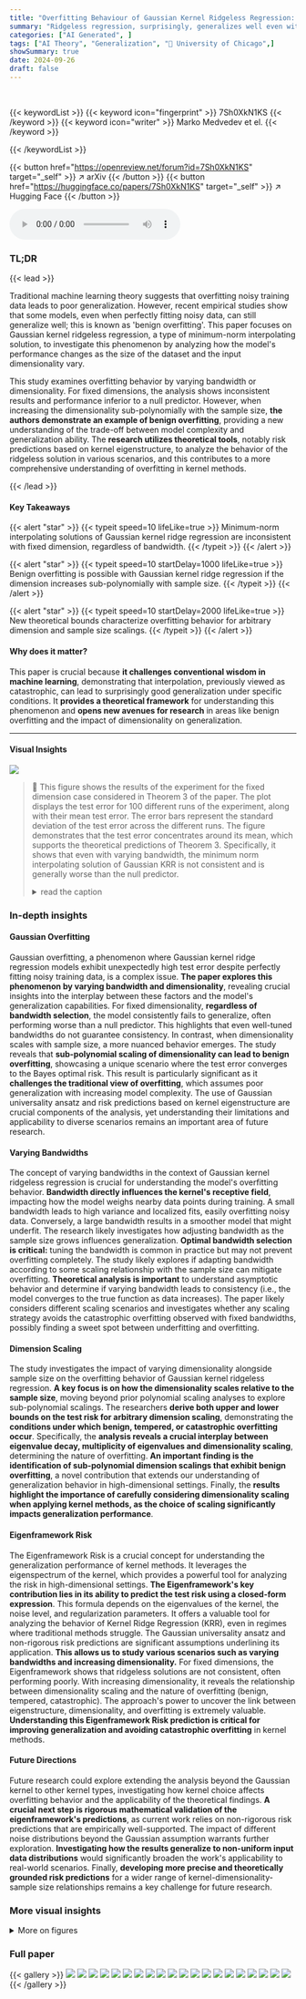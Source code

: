 ```yaml
---
title: "Overfitting Behaviour of Gaussian Kernel Ridgeless Regression: Varying Bandwidth or Dimensionality"
summary: "Ridgeless regression, surprisingly, generalizes well even with noisy data if dimension scales sub-polynomially with sample size."
categories: ["AI Generated", ]
tags: ["AI Theory", "Generalization", "🏢 University of Chicago",]
showSummary: true
date: 2024-09-26
draft: false
---
```


<br>

{{< keywordList >}}
{{< keyword icon="fingerprint" >}} 7Sh0XkN1KS {{< /keyword >}}
{{< keyword icon="writer" >}} Marko Medvedev et el. {{< /keyword >}}
 
{{< /keywordList >}}

{{< button href="https://openreview.net/forum?id=7Sh0XkN1KS" target="_self" >}}
↗ arXiv
{{< /button >}}
{{< button href="https://huggingface.co/papers/7Sh0XkN1KS" target="_self" >}}
↗ Hugging Face
{{< /button >}}



<audio controls>
    <source src="https://ai-paper-reviewer.com/7Sh0XkN1KS/podcast.wav" type="audio/wav">
    Your browser does not support the audio element.
</audio>


### TL;DR


{{< lead >}}

Traditional machine learning theory suggests that overfitting noisy training data leads to poor generalization.  However, recent empirical studies show that some models, even when perfectly fitting noisy data, can still generalize well; this is known as 'benign overfitting'. This paper focuses on Gaussian kernel ridgeless regression, a type of minimum-norm interpolating solution, to investigate this phenomenon by analyzing how the model's performance changes as the size of the dataset and the input dimensionality vary.

This study examines overfitting behavior by varying bandwidth or dimensionality. For fixed dimensions, the analysis shows inconsistent results and performance inferior to a null predictor.  However, when increasing the dimensionality sub-polynomially with the sample size, **the authors demonstrate an example of benign overfitting**, providing a new understanding of the trade-off between model complexity and generalization ability. The **research utilizes theoretical tools**, notably risk predictions based on kernel eigenstructure, to analyze the behavior of the ridgeless solution in various scenarios, and this contributes to a more comprehensive understanding of overfitting in kernel methods.

{{< /lead >}}


#### Key Takeaways

{{< alert "star" >}}
{{< typeit speed=10 lifeLike=true >}} Minimum-norm interpolating solutions of Gaussian kernel ridge regression are inconsistent with fixed dimension, regardless of bandwidth. {{< /typeit >}}
{{< /alert >}}

{{< alert "star" >}}
{{< typeit speed=10 startDelay=1000 lifeLike=true >}} Benign overfitting is possible with Gaussian kernel ridge regression if the dimension increases sub-polynomially with sample size. {{< /typeit >}}
{{< /alert >}}

{{< alert "star" >}}
{{< typeit speed=10 startDelay=2000 lifeLike=true >}} New theoretical bounds characterize overfitting behavior for arbitrary dimension and sample size scalings. {{< /typeit >}}
{{< /alert >}}

#### Why does it matter?
This paper is crucial because **it challenges conventional wisdom in machine learning**, demonstrating that interpolation, previously viewed as catastrophic, can lead to surprisingly good generalization under specific conditions.  It **provides a theoretical framework** for understanding this phenomenon and **opens new avenues for research** in areas like benign overfitting and the impact of dimensionality on generalization.

------
#### Visual Insights



![](https://ai-paper-reviewer.com/7Sh0XkN1KS/figures_14_1.jpg)

> 🔼 This figure shows the results of the experiment for the fixed dimension case considered in Theorem 3 of the paper. The plot displays the test error for 100 different runs of the experiment, along with their mean test error. The error bars represent the standard deviation of the test error across the different runs. The figure demonstrates that the test error concentrates around its mean, which supports the theoretical predictions of Theorem 3.  Specifically, it shows that even with varying bandwidth, the minimum norm interpolating solution of Gaussian KRR is not consistent and is generally worse than the null predictor.
> <details>
> <summary>read the caption</summary>
> Figure 1: Here we plot the test error for 100 different runs of the experiment and their mean test error. We see that the test error concentrates around its mean and that the behavior is as predicted by Theorem 3.
> </details>







### In-depth insights


#### Gaussian Overfitting
Gaussian overfitting, a phenomenon where Gaussian kernel ridge regression models exhibit unexpectedly high test error despite perfectly fitting noisy training data, is a complex issue. **The paper explores this phenomenon by varying bandwidth and dimensionality**, revealing crucial insights into the interplay between these factors and the model's generalization capabilities.  For fixed dimensionality, **regardless of bandwidth selection**, the model consistently fails to generalize, often performing worse than a null predictor. This highlights that even well-tuned bandwidths do not guarantee consistency.  In contrast, when dimensionality scales with sample size, a more nuanced behavior emerges. The study reveals that **sub-polynomial scaling of dimensionality can lead to benign overfitting**, showcasing a unique scenario where the test error converges to the Bayes optimal risk. This result is particularly significant as it **challenges the traditional view of overfitting**, which assumes poor generalization with increasing model complexity. The use of Gaussian universality ansatz and risk predictions based on kernel eigenstructure are crucial components of the analysis, yet understanding their limitations and applicability to diverse scenarios remains an important area of future research.

#### Varying Bandwidths
The concept of varying bandwidths in the context of Gaussian kernel ridgeless regression is crucial for understanding the model's overfitting behavior.  **Bandwidth directly influences the kernel's receptive field**, impacting how the model weighs nearby data points during training.  A small bandwidth leads to high variance and localized fits, easily overfitting noisy data.  Conversely, a large bandwidth results in a smoother model that might underfit. The research likely investigates how adjusting bandwidth as the sample size grows influences generalization.  **Optimal bandwidth selection is critical:**  tuning the bandwidth is common in practice but may not prevent overfitting completely. The study likely explores if adapting bandwidth according to some scaling relationship with the sample size can mitigate overfitting.  **Theoretical analysis is important** to understand asymptotic behavior and determine if varying bandwidth leads to consistency (i.e., the model converges to the true function as data increases).  The paper likely considers different scaling scenarios and investigates whether any scaling strategy avoids the catastrophic overfitting observed with fixed bandwidths, possibly finding a sweet spot between underfitting and overfitting.

#### Dimension Scaling
The study investigates the impact of varying dimensionality alongside sample size on the overfitting behavior of Gaussian kernel ridgeless regression.  **A key focus is on how the dimensionality scales relative to the sample size**, moving beyond prior polynomial scaling analyses to explore sub-polynomial scalings.  The researchers **derive both upper and lower bounds on the test risk for arbitrary dimension scaling**, demonstrating the **conditions under which benign, tempered, or catastrophic overfitting occur**.  Specifically, the **analysis reveals a crucial interplay between eigenvalue decay, multiplicity of eigenvalues and dimensionality scaling**, determining the nature of overfitting.  **An important finding is the identification of sub-polynomial dimension scalings that exhibit benign overfitting**, a novel contribution that extends our understanding of generalization behavior in high-dimensional settings.   Finally, the **results highlight the importance of carefully considering dimensionality scaling when applying kernel methods, as the choice of scaling significantly impacts generalization performance**.

#### Eigenframework Risk
The Eigenframework Risk is a crucial concept for understanding the generalization performance of kernel methods.  It leverages the eigenspectrum of the kernel, which provides a powerful tool for analyzing the risk in high-dimensional settings. **The Eigenframework's key contribution lies in its ability to predict the test risk using a closed-form expression**.  This formula depends on the eigenvalues of the kernel, the noise level, and regularization parameters. It offers a valuable tool for analyzing the behavior of Kernel Ridge Regression (KRR), even in regimes where traditional methods struggle. The Gaussian universality ansatz and non-rigorous risk predictions are significant assumptions underlining its application.  **This allows us to study various scenarios such as varying bandwidths and increasing dimensionality.** For fixed dimensions, the Eigenframework shows that ridgeless solutions are not consistent, often performing poorly. With increasing dimensionality, it reveals the relationship between dimensionality scaling and the nature of overfitting (benign, tempered, catastrophic).   The approach's power to uncover the link between eigenstructure, dimensionality, and overfitting is extremely valuable. **Understanding this Eigenframework Risk prediction is critical for improving generalization and avoiding catastrophic overfitting** in kernel methods.

#### Future Directions
Future research could explore extending the analysis beyond the Gaussian kernel to other kernel types, investigating how kernel choice affects overfitting behavior and the applicability of the theoretical findings.  **A crucial next step is rigorous mathematical validation of the eigenframework's predictions**, as current work relies on non-rigorous risk predictions that are empirically well-supported.  The impact of different noise distributions beyond the Gaussian assumption warrants further exploration.  **Investigating how the results generalize to non-uniform input data distributions** would significantly broaden the work's applicability to real-world scenarios.  Finally, **developing more precise and theoretically grounded risk predictions** for a wider range of kernel-dimensionality-sample size relationships remains a key challenge for future research.


### More visual insights

<details>
<summary>More on figures
</summary>


![](https://ai-paper-reviewer.com/7Sh0XkN1KS/figures_14_2.jpg)

> 🔼 This figure empirically validates Theorem 3 of the paper by visualizing the test error for 100 runs of the experiment, along with the mean test error.  The plot shows that the test error distribution is concentrated around its mean, thus supporting the predictions made by Theorem 3 regarding the overfitting behavior of Gaussian kernel in fixed dimension. The different colored lines represent individual runs while the blue line shows the average test error.
> <details>
> <summary>read the caption</summary>
> Figure 1: Here we plot the test error for 100 different runs of the experiment and their mean test error. We see that the test error concentrates around its mean and that the behavior is as predicted by Theorem 3.
> </details>



![](https://ai-paper-reviewer.com/7Sh0XkN1KS/figures_14_3.jpg)

> 🔼 This figure shows the test error for 100 independent runs of an experiment, along with the mean test error.  The plot visually demonstrates that the observed test error tightly clusters around the mean, thus supporting the theoretical predictions of Theorem 3 regarding the overfitting behavior of Gaussian kernel ridge regression with varying bandwidth.
> <details>
> <summary>read the caption</summary>
> Figure 1: Here we plot the test error for 100 different runs of the experiment and their mean test error. We see that the test error concentrates around its mean and that the behavior is as predicted by Theorem 3.
> </details>



![](https://ai-paper-reviewer.com/7Sh0XkN1KS/figures_15_1.jpg)

> 🔼 This figure shows the empirical justification for the fixed dimension case considered in Theorem 3 of the paper. It presents the test error for 100 different runs of the experiment, along with the mean test error.  The plot visually demonstrates that the test error distribution is concentrated around its mean, thus aligning with the predictions made by Theorem 3.  Three subplots are shown corresponding to three different bandwidth scaling scenarios; each subplot provides strong visual evidence that supports the findings of the theorem regarding the overfitting behavior of the Gaussian kernel in a fixed dimension.
> <details>
> <summary>read the caption</summary>
> Figure 1: Here we plot the test error for 100 different runs of the experiment and their mean test error. We see that the test error concentrates around its mean and that the behavior is as predicted by Theorem 3.
> </details>



![](https://ai-paper-reviewer.com/7Sh0XkN1KS/figures_15_2.jpg)

> 🔼 This figure shows the mean test error for three different settings of bandwidth. In each setting, a minimum and maximum error value are shown with an interval designed to contain 80% of the error's mass.  This provides empirical support for the theoretical predictions of Theorem 3.
> <details>
> <summary>read the caption</summary>
> Figure 2. We plot the estimates for the minimum and maximum of mean test error, Llow and Lhigh, for a given sample size. We test whether [Llow, Lhigh] contains p = 0.8 of the total mass of the mean test error, L, for a given sample size.
> </details>



![](https://ai-paper-reviewer.com/7Sh0XkN1KS/figures_15_3.jpg)

> 🔼 This figure shows the results of 100 different experimental runs for three different bandwidth scaling regimes. The blue lines represent the maximum and minimum test error, while the red line shows the noise level (Bayes risk), and the yellow line represents the null predictor's error.  The figure empirically validates Theorem 3 by showing that the test error concentrates around its mean, with the behavior in line with the theoretical predictions of the theorem.
> <details>
> <summary>read the caption</summary>
> Figure 1: Here we plot the test error for 100 different runs of the experiment and their mean test error. We see that the test error concentrates around its mean and that the behavior is as predicted by Theorem 3.
> </details>



![](https://ai-paper-reviewer.com/7Sh0XkN1KS/figures_16_1.jpg)

> 🔼 This figure shows the results of three experiments on Gaussian kernel ridgeless regression with varying bandwidth parameters.  Subfigure (a) shows a scenario where the bandwidth scaling is o(m^−d/1), resulting in a test error that approaches a constant value greater than the null predictor's risk. Subfigure (b) illustrates a case with bandwidth scaling w(m^−d/1), leading to a test error that increases with the sample size, indicating catastrophic overfitting. Finally, subfigure (c) depicts a situation with O(m^−d/1) bandwidth scaling, where the test error remains above the null predictor's risk despite reaching a constant value eventually. The experiment results support the findings of Theorem 3.
> <details>
> <summary>read the caption</summary>
> Figure 1: Here we plot the test error for 100 different runs of the experiment and their mean test error. We see that the test error concentrates around its mean and that the behavior is as predicted by Theorem 3.
> </details>



</details>






### Full paper

{{< gallery >}}
<img src="https://ai-paper-reviewer.com/7Sh0XkN1KS/1.png" class="grid-w50 md:grid-w33 xl:grid-w25" />
<img src="https://ai-paper-reviewer.com/7Sh0XkN1KS/2.png" class="grid-w50 md:grid-w33 xl:grid-w25" />
<img src="https://ai-paper-reviewer.com/7Sh0XkN1KS/3.png" class="grid-w50 md:grid-w33 xl:grid-w25" />
<img src="https://ai-paper-reviewer.com/7Sh0XkN1KS/4.png" class="grid-w50 md:grid-w33 xl:grid-w25" />
<img src="https://ai-paper-reviewer.com/7Sh0XkN1KS/5.png" class="grid-w50 md:grid-w33 xl:grid-w25" />
<img src="https://ai-paper-reviewer.com/7Sh0XkN1KS/6.png" class="grid-w50 md:grid-w33 xl:grid-w25" />
<img src="https://ai-paper-reviewer.com/7Sh0XkN1KS/7.png" class="grid-w50 md:grid-w33 xl:grid-w25" />
<img src="https://ai-paper-reviewer.com/7Sh0XkN1KS/8.png" class="grid-w50 md:grid-w33 xl:grid-w25" />
<img src="https://ai-paper-reviewer.com/7Sh0XkN1KS/9.png" class="grid-w50 md:grid-w33 xl:grid-w25" />
<img src="https://ai-paper-reviewer.com/7Sh0XkN1KS/10.png" class="grid-w50 md:grid-w33 xl:grid-w25" />
<img src="https://ai-paper-reviewer.com/7Sh0XkN1KS/11.png" class="grid-w50 md:grid-w33 xl:grid-w25" />
<img src="https://ai-paper-reviewer.com/7Sh0XkN1KS/12.png" class="grid-w50 md:grid-w33 xl:grid-w25" />
<img src="https://ai-paper-reviewer.com/7Sh0XkN1KS/13.png" class="grid-w50 md:grid-w33 xl:grid-w25" />
<img src="https://ai-paper-reviewer.com/7Sh0XkN1KS/14.png" class="grid-w50 md:grid-w33 xl:grid-w25" />
<img src="https://ai-paper-reviewer.com/7Sh0XkN1KS/15.png" class="grid-w50 md:grid-w33 xl:grid-w25" />
<img src="https://ai-paper-reviewer.com/7Sh0XkN1KS/16.png" class="grid-w50 md:grid-w33 xl:grid-w25" />
<img src="https://ai-paper-reviewer.com/7Sh0XkN1KS/17.png" class="grid-w50 md:grid-w33 xl:grid-w25" />
<img src="https://ai-paper-reviewer.com/7Sh0XkN1KS/18.png" class="grid-w50 md:grid-w33 xl:grid-w25" />
<img src="https://ai-paper-reviewer.com/7Sh0XkN1KS/19.png" class="grid-w50 md:grid-w33 xl:grid-w25" />
<img src="https://ai-paper-reviewer.com/7Sh0XkN1KS/20.png" class="grid-w50 md:grid-w33 xl:grid-w25" />
{{< /gallery >}}